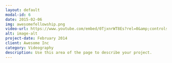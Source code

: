 ```yaml
---
layout: default
modal-id: 6
date: 2015-02-06
img: awesomefellowship.png
video-url: https://www.youtube.com/embed/0TjxnrWT8Es?rel=0&amp;controls=0&amp;showinfo=0
alt: image-alt
project-date: February 2014
client: Awesome Inc
category: Videography
description: Use this area of the page to describe your project.
---
```

